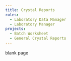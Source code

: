 ```yaml
---
title: Crystal Reports
roles:
  - Laboratory Data Manager
  - Laboratory Manager
projects:
  - Batch Worksheet
  - General Crystal Reports
---
```

blank page